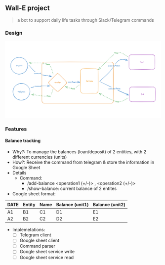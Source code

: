 ## Wall-E project

> a bot to support daily life tasks through Slack/Telegram commands

### Design

![](docs/20230627-first-design.png)

### Features

#### Balance tracking

- Why?: To manage the balances (loan/deposit) of 2 entities, with 2 different currencies (units)
- How?: Receive the command from telegram & store the information in Google Sheet
- Details
    - Command:
        - /add-balance <entity> <name> <operation1 (+/-)> <amount1> <unit1>, <operation2 (+/-)> <amount2> <unit2>
        - /show-balance: current balance of 2 entites
- Google sheet format:

DATE     | Entity   | Name      | Balance (unit1) | Balance (unit2) |
---------|----------|-----------|-----------------|-----------------|
 A1      | B1       | C1        | D1              | E1              |
 A2      | B2       | C2        | D2              | E2              |

- Implemetations:
    - [ ] Telegram client
    - [ ] Google sheet client
    - [ ] Command parser
    - [ ] Google sheet service write
    - [ ] Google sheet service read
